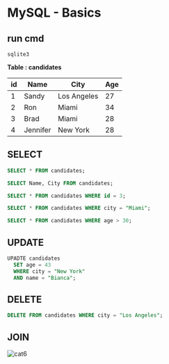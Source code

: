 # MySQL - Basics



## run cmd 

```
sqlite3

```

**Table : candidates**

|id   | Name       | City         | Age |
|-----|------------|--------------|-----|
|1    |Sandy       | Los Angeles  | 27  |
|2    |Ron         | Miami        | 34  |
|3    |Brad        | Miami        | 28  | 
|4    |Jennifer    | New York     | 28  | 

## SELECT 

```sql
SELECT * FROM candidates;
```

```sql
SELECT Name, City FROM candidates;
```

```sql
SELECT * FROM candidates WHERE id = 3;
```

```sql
SELECT * FROM candidates WHERE city = "Miami";
```

```sql
SELECT * FROM candidates WHERE age > 30;
```

## UPDATE

```sql
UPADTE candidates
  SET age = 43
  WHERE city = "New York"
  AND name = "Bianca";
```

## DELETE

```sql
DELETE FROM candidates WHERE city = "Los Angeles";
```

## JOIN








![cat6](https://pinklillies.github.io/images/cat6.jfif)


